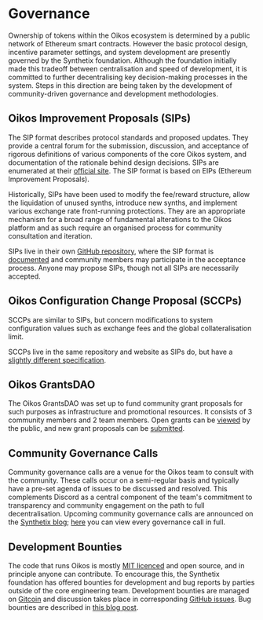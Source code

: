 # Governance

Ownership of tokens within the Oikos ecosystem is determined by a public network of Ethereum smart contracts. However the basic protocol design, incentive parameter settings, and system development are presently governed by the Synthetix foundation. Although the foundation initially made this tradeoff between centralisation and speed of development, it is committed to further decentralising key decision-making processes in the system. Steps in this direction are being taken by the development of community-driven governance and development methodologies.

## Oikos Improvement Proposals (SIPs)

The SIP format describes protocol standards and proposed updates. They provide a central forum for the submission, discussion, and acceptance of rigorous definitions of various components of the core Oikos system, and documentation of the rationale behind design decisions. SIPs are enumerated at their [official site](https://sips.oikos.cash/). The SIP format is based on EIPs (Ethereum Improvement Proposals).

Historically, SIPs have been used to modify the fee/reward structure, allow the liquidation of unused synths, introduce new synths, and implement various exchange rate front-running protections. They are an appropriate mechanism for a broad range of fundamental alterations to the Oikos platform and as such require an organised process for community consultation and iteration.

SIPs live in their own [GitHub repository](https://github.com/oikos-cash/SIPs), where the SIP format is [documented](https://github.com/Oikosio/SIPs/blob/master/SIPS/sip-1.md) and community members may participate in the acceptance process. Anyone may propose SIPs, though not all SIPs are necessarily accepted.

## Oikos Configuration Change Proposal (SCCPs)

SCCPs are similar to SIPs, but concern modifications to system configuration values such as exchange fees and the global collateralisation limit.

SCCPs live in the same repository and website as SIPs do, but have a [slightly different specification](https://github.com/oikos-cash/SIPs/blob/master/SCCP/sccp-1.md).

## Oikos GrantsDAO

The Oikos GrantsDAO was set up to fund community grant proposals for such purposes as infrastructure and promotional resources. It consists of 3 community members and 2 team members. Open grants can be [viewed](https://snxgrants.io/) by the public, and new grant proposals can be [submitted](https://github.com/oikos-cash/snx-grants-dao/blob/master/proposals/proposal-template.md).

## Community Governance Calls

Community governance calls are a venue for the Oikos team to consult with the community. These calls occur on a semi-regular basis and typically have a pre-set agenda of issues to be discussed and resolved. This complements Discord as a central component of the team's commitment to transparency and community engagement on the path to full decentralisation. Upcoming community governance calls are announced on the [Synthetix blog](https://blog.oikos.cash/); [here](https://www.youtube.com/channel/UCxsxeKabeNtozsolSM_1nuw) you can view every governance call in full. 

## Development Bounties

The code that runs Oikos is mostly [MIT licenced](https://github.com/oikos-cash/oikos-bsc/blob/master/LICENSE) and open source, and in principle anyone can contribute. To encourage this, the Synthetix foundation has offered bounties for development and bug reports by parties outside of the core engineering team. Development bounties are managed on [Gitcoin](https://gitcoin.co/profile/Synthetixio) and discussion takes place in corresponding [GitHub issues](https://github.com/Synthetixio/oikos/issues). Bug bounties are described in [this blog post](https://blog.oikos.cash/oikos-bug-bounties/).
